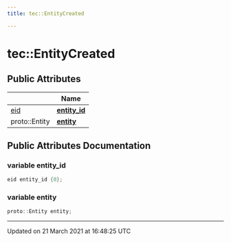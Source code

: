 ```yaml
---
title: tec::EntityCreated

---
```


# tec::EntityCreated



## Public Attributes

|                | Name           |
| -------------- | -------------- |
| [eid](/engine/Namespaces/namespacetec/#typedef-eid) | **[entity_id](/engine/Classes/structtec_1_1_entity_created/#variable-entity_id)**  |
| proto::Entity | **[entity](/engine/Classes/structtec_1_1_entity_created/#variable-entity)**  |

## Public Attributes Documentation

### variable entity_id

```cpp
eid entity_id {0};
```


### variable entity

```cpp
proto::Entity entity;
```


-------------------------------

Updated on 21 March 2021 at 16:48:25 UTC